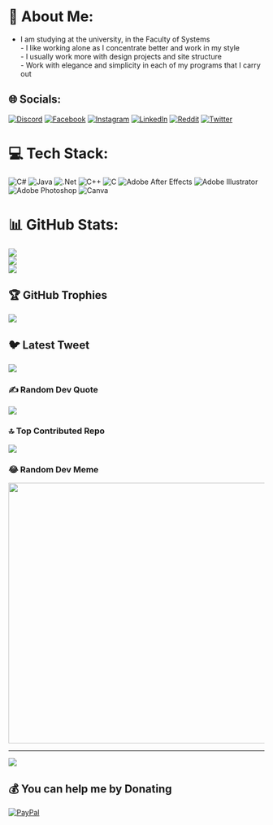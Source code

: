 # 💫 About Me:
- I am studying at the university, in the Faculty of Systems<br>- I like working alone as I concentrate better and work in my style<br>- I usually work more with design projects and site structure<br>- Work with elegance and simplicity in each of my programs that I carry out


## 🌐 Socials:
[![Discord](https://img.shields.io/badge/Discord-%237289DA.svg?logo=discord&logoColor=white)](https://discord.gg/4504) [![Facebook](https://img.shields.io/badge/Facebook-%231877F2.svg?logo=Facebook&logoColor=white)](https://facebook.com/nathaj) [![Instagram](https://img.shields.io/badge/Instagram-%23E4405F.svg?logo=Instagram&logoColor=white)](https://instagram.com/n4th.4j) [![LinkedIn](https://img.shields.io/badge/LinkedIn-%230077B5.svg?logo=linkedin&logoColor=white)](https://linkedin.com/in/JonathanAlemánJiménez) [![Reddit](https://img.shields.io/badge/Reddit-%23FF4500.svg?logo=Reddit&logoColor=white)](https://reddit.com/user/N4th4Ch0) [![Twitter](https://img.shields.io/badge/Twitter-%231DA1F2.svg?logo=Twitter&logoColor=white)](https://twitter.com/N4thTv) 

# 💻 Tech Stack:
![C#](https://img.shields.io/badge/c%23-%23239120.svg?style=flat&logo=c-sharp&logoColor=white) ![Java](https://img.shields.io/badge/java-%23ED8B00.svg?style=flat&logo=java&logoColor=white) ![.Net](https://img.shields.io/badge/.NET-5C2D91?style=flat&logo=.net&logoColor=white) ![C++](https://img.shields.io/badge/c++-%2300599C.svg?style=flat&logo=c%2B%2B&logoColor=white) ![C](https://img.shields.io/badge/c-%2300599C.svg?style=flat&logo=c&logoColor=white) ![Adobe After Effects](https://img.shields.io/badge/Adobe%20After%20Effects-9999FF.svg?style=flat&logo=Adobe%20After%20Effects&logoColor=white) ![Adobe Illustrator](https://img.shields.io/badge/adobeillustrator-%23FF9A00.svg?style=flat&logo=adobeillustrator&logoColor=white) ![Adobe Photoshop](https://img.shields.io/badge/adobephotoshop-%2331A8FF.svg?style=flat&logo=adobephotoshop&logoColor=white) ![Canva](https://img.shields.io/badge/Canva-%2300C4CC.svg?style=flat&logo=Canva&logoColor=white)
# 📊 GitHub Stats:
![](https://github-readme-stats.vercel.app/api?username=N4th4Ch0&theme=omni&hide_border=false&include_all_commits=false&count_private=false)<br/>
![](https://github-readme-streak-stats.herokuapp.com/?user=N4th4Ch0&theme=omni&hide_border=false)<br/>
![](https://github-readme-stats.vercel.app/api/top-langs/?username=N4th4Ch0&theme=omni&hide_border=false&include_all_commits=false&count_private=false&layout=compact)

## 🏆 GitHub Trophies
![](https://github-profile-trophy.vercel.app/?username=N4th4Ch0&theme=onestar&no-frame=true&no-bg=false&margin-w=4)

## 🐦 Latest Tweet
[![](https://gtce.itsvg.in/api?username=N4thTv)](https://github.com/VishwaGauravIn/github-twitter-card-embed)

### ✍️ Random Dev Quote
![](https://quotes-github-readme.vercel.app/api?type=horizontal&theme=radical)

### 🔝 Top Contributed Repo
![](https://github-contributor-stats.vercel.app/api?username=N4th4Ch0&limit=5&theme=algolia&combine_all_yearly_contributions=true)

### 😂 Random Dev Meme
<img src="https://rm.up.railway.app/" width="512px"/>

---
[![](https://visitcount.itsvg.in/api?id=N4th4Ch0&icon=2&color=4)](https://visitcount.itsvg.in)

  ## 💰 You can help me by Donating
  [![PayPal](https://img.shields.io/badge/PayPal-00457C?style=for-the-badge&logo=paypal&logoColor=white)](https://paypal.me/NathanAleman) 

  
<!-- Proudly created with GPRM ( https://gprm.itsvg.in ) -->
